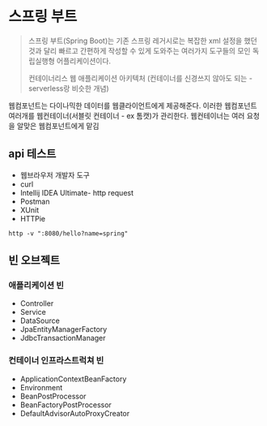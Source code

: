 # 스프링 부트

> 스프링 부트(Spring Boot)는 기존 스프링 레거시로는 복잡한 xml 설정을 했던것과 달리 빠르고 간편하게 작성할 수 있게 도와주는 여러가지 도구들의 모인 독립실행형 어플리케이션이다.
>
> 컨테이너리스 웹 애플리케이션 아키텍처 (컨테이너를 신경쓰지 않아도 되는 - serverless랑 비슷한 개념)

웹컴포넌트는 다이나믹한 데이터를 웹클라이언트에게 제공해준다. 이러한 웹컴포넌트 여러개를 웹컨테이너(서블릿 컨테이너 - ex 톰캣)가 관리한다. 웹컨테이너는 여러 요청을 알맞은 웹컴포넌트에게 맡김



## api 테스트

- 웹브라우저 개발자 도구
- curl
- Intellij IDEA Ultimate- http request
- Postman
- XUnit
- HTTPie

```
http -v ":8080/hello?name=spring"
```



## 빈 오브젝트

### 애플리케이션 빈

- Controller
- Service
- DataSource
- JpaEntityManagerFactory
- JdbcTransactionManager

### 컨테이너 인프라스트럭쳐 빈

- ApplicationContextBeanFactory
- Environment
- BeanPostProcessor
- BeanFactoryPostProcessor
- DefaultAdvisorAutoProxyCreator
